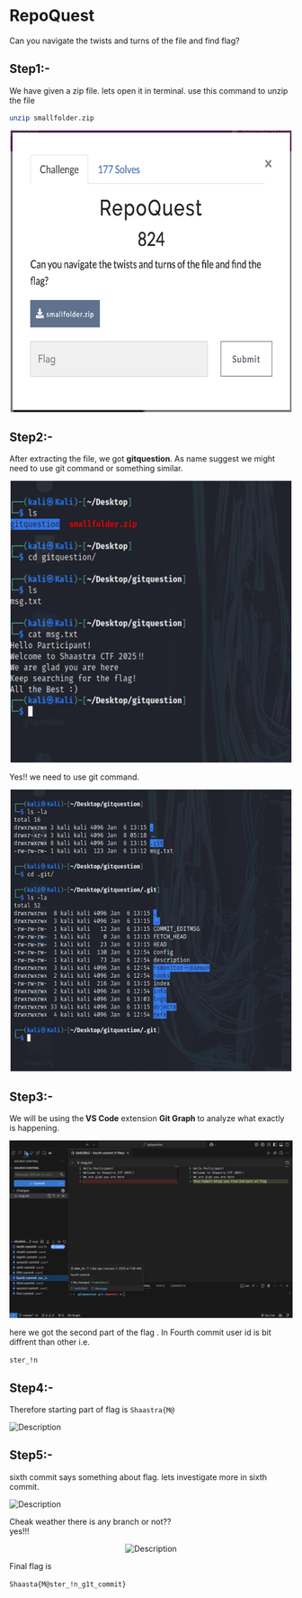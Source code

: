 # RepoQuest

Can you navigate the twists and turns of the file and find flag?

## Step1:-

We have given a zip file. lets open it in terminal.
use this command to unzip the file

```bash
unzip smallfolder.zip
```

<p align="center">
  <img src="image1.png" alt="Description" width="500" height="500">
</p>

## Step2:-

After extracting the file, we got <b>gitquestion</b>. As name suggest we might need to use git command or something similar.

<p align="center">
  <img src="image2.jpeg" alt="Description" width="500" height="500">
</p>
Yes!! we need to use git command.
<p align="center">
  <img src="image3.jpeg" alt="Description" width="500" height="500">
</p>

## Step3:-
We will be using the<b> VS Code</b> extension <b>Git Graph </b>to analyze what exactly is happening.<p align="center">
  <img src="image4.png" alt="Description" >
</p>
here we got the second part of the flag . In Fourth commit user id is bit diffrent than other i.e. 

```ster_!n```

## Step4:-
Therefore starting part of flag is ```Shaastra{M@```
<p>
  <img src="image5.png" alt="Description" >
</p>

## Step5:-
sixth commit says something about flag. lets investigate more in sixth commit. 
  <p><img src="image6.png" alt="Description" >
</p>
Cheak weather there is any branch or not??<br>
yes!!!
<p align="center">
  <img src="image7.png" alt="Description" width="300" height="300">
</p>
Final flag is

```Shaasta{M@ster_!n_g1t_commit}```
